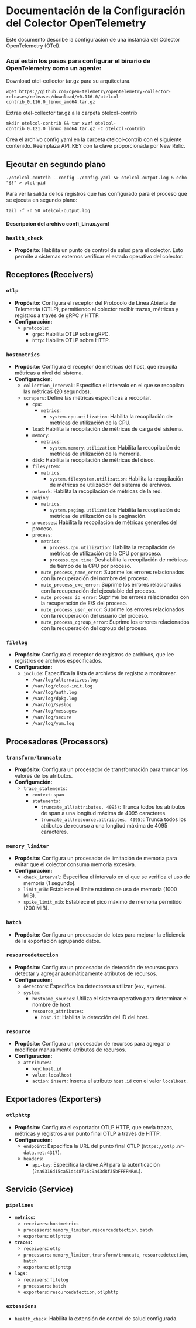 # Documentación de la Configuración del Colector OpenTelemetry

Este documento describe la configuración de una instancia del Colector OpenTelemetry (OTel).


### Aquí están los pasos para configurar el binario de OpenTelemetry como un agente:

Download otel-collector tar.gz para su arquitectura.

```
wget https://github.com/open-telemetry/opentelemetry-collector-releases/releases/download/v0.116.0/otelcol-contrib_0.116.0_linux_amd64.tar.gz
```

Extrae otel-collector tar.gz a la carpeta otelcol-contrib

```
mkdir otelcol-contrib && tar xvzf otelcol-contrib_0.121.0_linux_amd64.tar.gz -C otelcol-contrib
```

Crea el archivo config.yaml en la carpeta otelcol-contrib con el siguiente contenido. Reemplaza API_KEY con la clave proporcionada por New Relic.

## Ejecutar en segundo plano

```
./otelcol-contrib --config ./config.yaml &> otelcol-output.log & echo "$!" > otel-pid
```

Para ver la salida de los registros que has configurado para el proceso que se ejecuta en segundo plano:

```
tail -f -n 50 otelcol-output.log
```

#### Descripcion del archivo confi_Linux.yaml

### `health_check`

-   **Propósito:** Habilita un punto de control de salud para el colector. Esto permite a sistemas externos verificar el estado operativo del colector.

## Receptores (Receivers)

### `otlp`

-   **Propósito:** Configura el receptor del Protocolo de Línea Abierta de Telemetría (OTLP), permitiendo al colector recibir trazas, métricas y registros a través de gRPC y HTTP.
-   **Configuración:**
    -   `protocols`:
        -   `grpc`: Habilita OTLP sobre gRPC.
        -   `http`: Habilita OTLP sobre HTTP.

### `hostmetrics`

-   **Propósito:** Configura el receptor de métricas del host, que recopila métricas a nivel del sistema.
-   **Configuración:**
    -   `collection_interval`: Especifica el intervalo en el que se recopilan las métricas (20 segundos).
    -   `scrapers`: Define las métricas específicas a recopilar.
        -   `cpu`:
            -   `metrics`:
                -   `system.cpu.utilization`: Habilita la recopilación de métricas de utilización de la CPU.
        -   `load`: Habilita la recopilación de métricas de carga del sistema.
        -   `memory`:
            -   `metrics`:
                -   `system.memory.utilization`: Habilita la recopilación de métricas de utilización de la memoria.
        -   `disk`: Habilita la recopilación de métricas del disco.
        -   `filesystem`:
            -   `metrics`:
                -   `system.filesystem.utilization`: Habilita la recopilación de métricas de utilización del sistema de archivos.
        -   `network`: Habilita la recopilación de métricas de la red.
        -   `paging`:
            -   `metrics`:
                -   `system.paging.utilization`: Habilita la recopilación de métricas de utilización de la paginación.
        -   `processes`: Habilita la recopilación de métricas generales del proceso.
        -   `process`:
            -   `metrics`:
                -   `process.cpu.utilization`: Habilita la recopilación de métricas de utilización de la CPU por proceso.
                -   `process.cpu.time`: Deshabilita la recopilación de métricas de tiempo de la CPU por proceso.
            -   `mute_process_name_error`: Suprime los errores relacionados con la recuperación del nombre del proceso.
            -   `mute_process_exe_error`: Suprime los errores relacionados con la recuperación del ejecutable del proceso.
            -   `mute_process_io_error`: Suprime los errores relacionados con la recuperación de E/S del proceso.
            -   `mute_process_user_error`: Suprime los errores relacionados con la recuperación del usuario del proceso.
            -   `mute_process_cgroup_error`: Suprime los errores relacionados con la recuperación del cgroup del proceso.

### `filelog`

-   **Propósito:** Configura el receptor de registros de archivos, que lee registros de archivos especificados.
-   **Configuración:**
    -   `include`: Especifica la lista de archivos de registro a monitorear.
        -   `/var/log/alternatives.log`
        -   `/var/log/cloud-init.log`
        -   `/var/log/auth.log`
        -   `/var/log/dpkg.log`
        -   `/var/log/syslog`
        -   `/var/log/messages`
        -   `/var/log/secure`
        -   `/var/log/yum.log`

## Procesadores (Processors)

### `transform/truncate`

-   **Propósito:** Configura un procesador de transformación para truncar los valores de los atributos.
-   **Configuración:**
    -   `trace_statements`:
        -   `context`: `span`
        -   `statements`:
            -   `truncate_all(attributes, 4095)`: Trunca todos los atributos de span a una longitud máxima de 4095 caracteres.
            -   `truncate_all(resource.attributes, 4095)`: Trunca todos los atributos de recurso a una longitud máxima de 4095 caracteres.

### `memory_limiter`

-   **Propósito:** Configura un procesador de limitación de memoria para evitar que el colector consuma memoria excesiva.
-   **Configuración:**
    -   `check_interval`: Especifica el intervalo en el que se verifica el uso de memoria (1 segundo).
    -   `limit_mib`: Establece el límite máximo de uso de memoria (1000 MiB).
    -   `spike_limit_mib`: Establece el pico máximo de memoria permitido (200 MiB).

### `batch`

-   **Propósito:** Configura un procesador de lotes para mejorar la eficiencia de la exportación agrupando datos.

### `resourcedetection`

-   **Propósito:** Configura un procesador de detección de recursos para detectar y agregar automáticamente atributos de recursos.
-   **Configuración:**
    -   `detectors`: Especifica los detectores a utilizar (`env`, `system`).
    -   `system`:
        -   `hostname_sources`: Utiliza el sistema operativo para determinar el nombre de host.
        -   `resource_attributes`:
            -   `host.id`: Habilita la detección del ID del host.

### `resource`

-   **Propósito:** Configura un procesador de recursos para agregar o modificar manualmente atributos de recursos.
-   **Configuración:**
    -   `attributes`:
        -   `key`: `host.id`
        -   `value`: `localhost`
        -   `action`: `insert`: Inserta el atributo `host.id` con el valor `localhost`.

## Exportadores (Exporters)

### `otlphttp`

-   **Propósito:** Configura el exportador OTLP HTTP, que envía trazas, métricas y registros a un punto final OTLP a través de HTTP.
-   **Configuración:**
    -   `endpoint`: Especifica la URL del punto final OTLP (`https://otlp.nr-data.net:4317`).
    -   `headers`:
        -   `api-key`: Especifica la clave API para la autenticación (`2ea0316d15ca51d448716c9a43d8f35bFFFFNRAL`).

## Servicio (Service)

### `pipelines`

-   **`metrics`:**
    -   `receivers`: `hostmetrics`
    -   `processors`: `memory_limiter`, `resourcedetection`, `batch`
    -   `exporters`: `otlphttp`
-   **`traces`:**
    -   `receivers`: `otlp`
    -   `processors`: `memory_limiter`, `transform/truncate`, `resourcedetection`, `batch`
    -   `exporters`: `otlphttp`
-   **`logs`:**
    -   `receivers`: `filelog`
    -   `processors`: `batch`
    -   `exporters`: `resourcedetection`, `otlphttp`

### `extensions`

-   `health_check`: Habilita la extensión de control de salud configurada.
